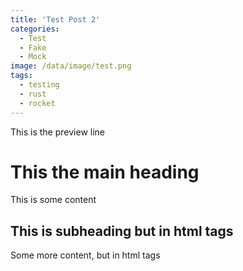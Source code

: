 ```yaml
---
title: 'Test Post 2'
categories:
  - Test
  - Fake
  - Mock
image: /data/image/test.png
tags:
  - testing
  - rust
  - rocket
---
```


This is the preview line

# This the main heading

This is some content

<h2>This is subheading but in html tags</h2>

<p>Some more content, but in html tags</p>
